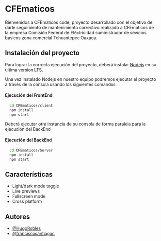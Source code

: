 
# CFEmaticos

Bienvenidos a CFEmaticos code, proyecto desarrollado con el objetivo de darle seguimiento de mantenimiento correctivo realizado a CFEmaticos de la empresa Comisión Federal de Eléctricidad  suministrador de sevicios básicos zona comercial Tehuantepec Oaxaca.


## Instalación del proyecto

Para lograr la correcta ejecución del proyecto, deberá instalar [Nodejs](https://www.github.com/octokatherine) en su ultima version LTS.

Una vez instalado Nodejs en nuestro equipo podremos ejecutar el proyecto a través de la consola usando los siguientes comandos:

#### Ejecución del FrontEnd
```bash
  cd CFEmaticos/client
  npm install
  npm start
```
Deberá ejecutar otra instancia de su consola de forma paralela para la ejecución del BackEnd
#### Ejecución del BackEnd
```bash
  cd CFEmaticos/Server
  npm install
  npm start
```
    
## Características

- Light/dark mode toggle
- Live previews
- Fullscreen mode
- Cross platform


## Autores
- [@HugoRobles](https://github.com/hugorobles)
- [@franciscosantiagoc](https://github.com/franciscosantiagoc)

